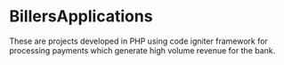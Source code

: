 # BillersApplications
These are projects developed in PHP using code igniter framework for processing payments which generate high volume revenue for the bank. 

